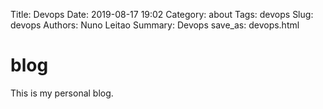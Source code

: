 Title: Devops
Date: 2019-08-17 19:02
Category: about
Tags: devops
Slug: devops
Authors: Nuno Leitao
Summary: Devops
save_as: devops.html


# blog 

This is my personal blog.


